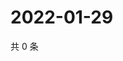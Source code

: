# 2022-01-29

共 0 条

<!-- BEGIN WEIBO -->
<!-- 最后更新时间 Sat Jan 29 2022 09:44:59 GMT+0800 (China Standard Time) -->

<!-- END WEIBO -->
